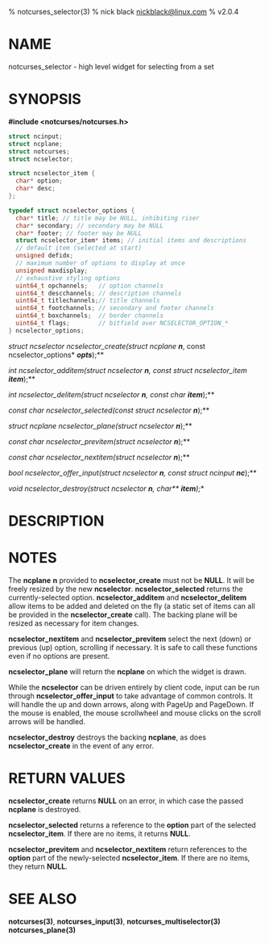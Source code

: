 % notcurses_selector(3)
% nick black <nickblack@linux.com>
% v2.0.4

# NAME

notcurses_selector - high level widget for selecting from a set

# SYNOPSIS

**#include <notcurses/notcurses.h>**

```c
struct ncinput;
struct ncplane;
struct notcurses;
struct ncselector;

struct ncselector_item {
  char* option;
  char* desc;
};

typedef struct ncselector_options {
  char* title; // title may be NULL, inhibiting riser
  char* secondary; // secondary may be NULL
  char* footer; // footer may be NULL
  struct ncselector_item* items; // initial items and descriptions
  // default item (selected at start)
  unsigned defidx;
  // maximum number of options to display at once
  unsigned maxdisplay;
  // exhaustive styling options
  uint64_t opchannels;   // option channels
  uint64_t descchannels; // description channels
  uint64_t titlechannels;// title channels
  uint64_t footchannels; // secondary and footer channels
  uint64_t boxchannels;  // border channels
  uint64_t flags;        // bitfield over NCSELECTOR_OPTION_*
} ncselector_options;
```

**struct ncselector* ncselector_create(struct ncplane* ***n***, const ncselector_options* ***opts***);**

**int ncselector_additem(struct ncselector* ***n***, const struct ncselector_item* ***item***);**

**int ncselector_delitem(struct ncselector* ***n***, const char* ***item***);**

**const char* ncselector_selected(const struct ncselector* ***n***);**

**struct ncplane* ncselector_plane(struct ncselector* ***n***);**

**const char* ncselector_previtem(struct ncselector* ***n***);**

**const char* ncselector_nextitem(struct ncselector* ***n***);**

**bool ncselector_offer_input(struct ncselector* ***n***, const struct ncinput* ***nc***);**

**void ncselector_destroy(struct ncselector* ***n***, char\*\* ***item***);**

# DESCRIPTION

# NOTES

The **ncplane** **n** provided to **ncselector_create** must not be **NULL**.
It will be freely resized by the new **ncselector**. **ncselector_selected**
returns the currently-selected option. **ncselector_additem** and
**ncselector_delitem** allow items to be added and deleted on the fly
(a static set of items can all be provided in the **ncselector_create**
call). The backing plane will be resized as necessary for item changes.

**ncselector_nextitem** and **ncselector_previtem** select the next (down) or
previous (up) option, scrolling if necessary. It is safe to call these
functions even if no options are present.

**ncselector_plane** will return the **ncplane** on which the widget is
drawn.

While the **ncselector** can be driven entirely by client code, input can
be run through **ncselector_offer_input** to take advantage of common
controls. It will handle the up and down arrows, along with PageUp and
PageDown. If the mouse is enabled, the mouse scrollwheel and mouse clicks
on the scroll arrows will be handled.

**ncselector_destroy** destroys the backing **ncplane**, as does
**ncselector_create** in the event of any error.

# RETURN VALUES

**ncselector_create** returns **NULL** on an error, in which case the passed
**ncplane** is destroyed.

**ncselector_selected** returns a reference to the **option** part of the
selected **ncselector_item**. If there are no items, it returns **NULL**.

**ncselector_previtem** and **ncselector_nextitem** return references to the
**option** part of the newly-selected **ncselector_item**. If there are no
items, they return **NULL**.

# SEE ALSO

**notcurses(3)**,
**notcurses_input(3)**,
**notcurses_multiselector(3)**
**notcurses_plane(3)**
